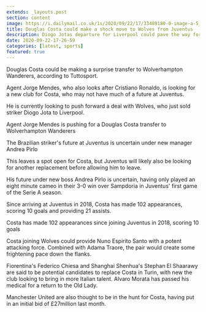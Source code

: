 ```yaml
---
extends: _layouts.post
section: content
image: https://i.dailymail.co.uk/1s/2020/09/22/17/33489180-0-image-a-5_1600791346844.jpg 
title: Douglas Costa could make a shock move to Wolves from Juventus 
description: Diogo Jotas departure for Liverpool could pave the way for Douglas Costa to join Wolves. Combined with Adama Traore, the pair could make for a frighteningly pacey attack force. 
date: 2020-09-22-17-26-59 
categories: [latest, sports] 
featured: true 
--- 
```

Douglas Costa could be making a surprise transfer to Wolverhampton Wanderers, according to Tuttosport. 

Agent Jorge Mendes, who also looks after Cristiano Ronaldo, is looking for a new club for Costa, who may not have much of a future at Juventus. 

He is currently looking to push forward a deal with Wolves, who just sold striker Diogo Jota to Liverpool. 

Agent Jorge Mendes is pushing for a Douglas Costa transfer to Wolverhampton Wanderers

The Brazilian striker's future at Juventus is uncertain under new manager Andrea Pirlo

This leaves a spot open for Costa, but Juventus will likely also be looking for another replacement before allowing him to leave. 

His future under new boss Andrea Pirlo is uncertain, having only played an eight minute cameo in their 3-0 win over Sampdoria in Juventus' first game of the Serie A season.

Since arriving at Juventus in 2018, Costa has made 102 appearances, scoring 10 goals and providing 21 assists. 

Costa has made 102 appearances since joining Juventus in 2018, scoring 10 goals

Costa joining Wolves could provide Nuno Espirito Santo with a potent attacking force. Combined with Adama Traore, the pair would create some frightening pace down the flanks.  

Fiorentina's Federico Chiesa and Shanghai Shenhua's Stephan El Shaarawy are said to be potential candidates to replace Costa in Turin, with new the club looking to bring in more Italian talent. Alvaro Morata has passed his medical for a return to the Old Lady.

Manchester United are also thought to be in the hunt for Costa, having put in an initial bid of £27million last month. 

